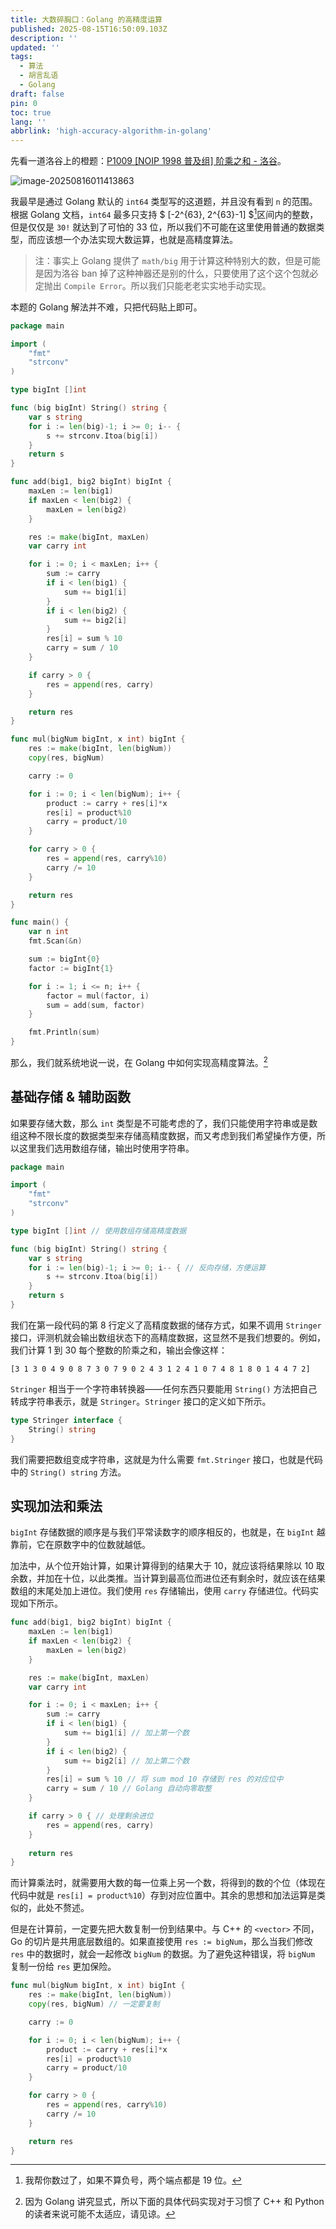 ```yaml
---
title: 大数碎胸口：Golang 的高精度运算
published: 2025-08-15T16:50:09.103Z
description: ''
updated: ''
tags:
  - 算法
  - 胡言乱语
  - Golang
draft: false
pin: 0
toc: true
lang: ''
abbrlink: 'high-accuracy-algorithm-in-golang'
---
```


先看一道洛谷上的橙题：[P1009 [NOIP 1998 普及组] 阶乘之和 - 洛谷](https://www.luogu.com.cn/problem/P1009)。

![image-20250816011413863](https://gcore.jsdelivr.net/gh/karlbaey/tutu@master/pictures/image-20250816011413863.png)

我最早是通过 Golang 默认的 `int64` 类型写的这道题，并且没有看到 `n` 的范围。根据 Golang 文档，`int64` 最多只支持 $ [-2^{63}, 2^{63}-1] $[^1]区间内的整数，但是仅仅是 `30!` 就达到了可怕的 33 位，所以我们不可能在这里使用普通的数据类型，而应该想一个办法实现大数运算，也就是高精度算法。

> 注：事实上 Golang 提供了 `math/big` 用于计算这种特别大的数，但是可能是因为洛谷 ban 掉了这种神器还是别的什么，只要使用了这个这个包就必定抛出 `Compile Error`。所以我们只能老老实实地手动实现。

本题的 Golang 解法并不难，只把代码贴上即可。

```go
package main

import (
    "fmt"
    "strconv"
)

type bigInt []int

func (big bigInt) String() string {
    var s string
    for i := len(big)-1; i >= 0; i-- {
        s += strconv.Itoa(big[i])
    }
    return s
}

func add(big1, big2 bigInt) bigInt {
    maxLen := len(big1)
    if maxLen < len(big2) {
        maxLen = len(big2)
    }

    res := make(bigInt, maxLen)
    var carry int

    for i := 0; i < maxLen; i++ {
        sum := carry
        if i < len(big1) {
            sum += big1[i]
        }
        if i < len(big2) {
            sum += big2[i]
        }
        res[i] = sum % 10
        carry = sum / 10
    }

    if carry > 0 {
        res = append(res, carry)
    }

    return res
}

func mul(bigNum bigInt, x int) bigInt {
    res := make(bigInt, len(bigNum))
    copy(res, bigNum)

    carry := 0

    for i := 0; i < len(bigNum); i++ {
        product := carry + res[i]*x
        res[i] = product%10
        carry = product/10
    }

    for carry > 0 {
        res = append(res, carry%10)
        carry /= 10
    }

    return res
}

func main() {
    var n int
    fmt.Scan(&n)

    sum := bigInt{0}
    factor := bigInt{1}

    for i := 1; i <= n; i++ {
        factor = mul(factor, i)
        sum = add(sum, factor)
    }

    fmt.Println(sum)
}
```

那么，我们就系统地说一说，在 Golang 中如何实现高精度算法。[^2]

## 基础存储 & 辅助函数

如果要存储大数，那么 `int` 类型是不可能考虑的了，我们只能使用字符串或是数组这种不限长度的数据类型来存储高精度数据，而又考虑到我们希望操作方便，所以这里我们选用数组存储，输出时使用字符串。

```go
package main

import (
	"fmt"
    "strconv"
)

type bigInt []int // 使用数组存储高精度数据

func (big bigInt) String() string {
    var s string
    for i := len(big)-1; i >= 0; i-- { // 反向存储，方便运算
        s += strconv.Itoa(big[i])
    }
    return s
}
```

我们在第一段代码的第 8 行定义了高精度数据的储存方式，如果不调用 `Stringer` 接口，评测机就会输出数组状态下的高精度数据，这显然不是我们想要的。例如，我们计算 1 到 30 每个整数的阶乘之和，输出会像这样：

```out
[3 1 3 0 4 9 0 8 7 3 0 7 9 0 2 4 3 1 2 4 1 0 7 4 8 1 8 0 1 4 4 7 2]
```

 `Stringer` 相当于一个字符串转换器——任何东西只要能用 `String()` 方法把自己转成字符串表示，就是 `Stringer`。`Stringer` 接口的定义如下所示。

```go
type Stringer interface {
    String() string
}
```

我们需要把数组变成字符串，这就是为什么需要 `fmt.Stringer` 接口，也就是代码中的 `String() string` 方法。

## 实现加法和乘法

`bigInt` 存储数据的顺序是与我们平常读数字的顺序相反的，也就是，在 `bigInt` 越靠前，它在原数字中的位数就越低。

加法中，从个位开始计算，如果计算得到的结果大于 10，就应该将结果除以 10 取余数，并加在十位，以此类推。当计算到最高位而进位还有剩余时，就应该在结果数组的末尾处加上进位。我们使用 `res` 存储输出，使用 `carry` 存储进位。代码实现如下所示。

```go
func add(big1, big2 bigInt) bigInt {
    maxLen := len(big1)
    if maxLen < len(big2) {
        maxLen = len(big2)
    }

    res := make(bigInt, maxLen)
    var carry int

    for i := 0; i < maxLen; i++ {
        sum := carry
        if i < len(big1) {
            sum += big1[i] // 加上第一个数
        }
        if i < len(big2) {
            sum += big2[i] // 加上第二个数
        }
        res[i] = sum % 10 // 将 sum mod 10 存储到 res 的对应位中
        carry = sum / 10 // Golang 自动向零取整
    }

    if carry > 0 { // 处理剩余进位
    	res = append(res, carry)
    }
    
    return res
}
```

而计算乘法时，就需要用大数的每一位乘上另一个数，将得到的数的个位（体现在代码中就是 `res[i] = product%10`）存到对应位置中。其余的思想和加法运算是类似的，此处不赘述。

但是在计算前，一定要先把大数复制一份到结果中。与 C++ 的 `<vector>` 不同，Go 的切片是共用底层数组的。如果直接使用 `res := bigNum`，那么当我们修改 `res` 中的数据时，就会一起修改 `bigNum` 的数据。为了避免这种错误，将 `bigNum` 复制一份给 `res` 更加保险。

```go
func mul(bigNum bigInt, x int) bigInt {
    res := make(bigInt, len(bigNum))
    copy(res, bigNum) // 一定要复制

    carry := 0

    for i := 0; i < len(bigNum); i++ {
        product := carry + res[i]*x
        res[i] = product%10
        carry = product/10
    }

    for carry > 0 {
        res = append(res, carry%10)
        carry /= 10
    }

    return res
}
```



[^1]: 我帮你数过了，如果不算负号，两个端点都是 19 位。
[^2]: 因为 Golang 讲究显式，所以下面的具体代码实现对于习惯了 C++ 和 Python 的读者来说可能不太适应，请见谅。
